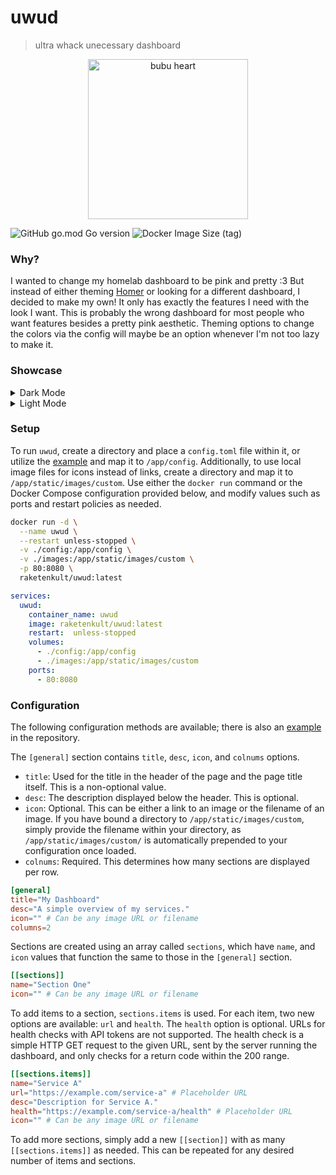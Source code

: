 # uwud
> ultra whack unecessary dashboard


<p align="center">
  <img width=256 src="https://i.imgur.com/HepFtu3.png" alt="bubu heart" />
</p>

![GitHub go.mod Go version](https://img.shields.io/github/go-mod/go-version/stefanistkuhl/uwud)
![Docker Image Size (tag)](https://img.shields.io/docker/image-size/raketenkult/uwud/latest)
### Why?
I wanted to change my homelab dashboard to be pink and pretty :3 But instead of either theming [Homer](https://github.com/bastienwirtz/homer) or looking for a different dashboard, I decided to make my own! It only has exactly the features I need with the look I want. This is probably the wrong dashboard for most people who want features besides a pretty pink aesthetic. Theming options to change the colors via the config will maybe be an option whenever I'm not too lazy to make it.

### Showcase

<details>
<summary>Dark Mode</summary>

![Dark mode](https://i.imgur.com/fRJ5Sa8.png)

</details>
<details>
<summary>Light Mode</summary>

![Light mode](https://i.imgur.com/PvXxbiH.png)

</details>

### Setup
To run `uwud`, create a directory and place a `config.toml` file within it, or utilize the [example](https://github.com/Stefanistkuhl/uwud/blob/master/config/config.example.toml) and map it to `/app/config`. Additionally, to use local image files for icons instead of links, create a directory and map it to `/app/static/images/custom`. Use either the `docker run` command or the Docker Compose configuration provided below, and modify values such as ports and restart policies as needed.
```sh
docker run -d \
  --name uwud \
  --restart unless-stopped \
  -v ./config:/app/config \
  -v ./images:/app/static/images/custom \
  -p 80:8080 \
  raketenkult/uwud:latest
```

```yml
services:
  uwud:
    container_name: uwud
    image: raketenkult/uwud:latest
    restart:  unless-stopped
    volumes:
      - ./config:/app/config
      - ./images:/app/static/images/custom
    ports:
      - 80:8080
```

### Configuration

The following configuration methods are available; there is also an [example](https://github.com/Stefanistkuhl/uwud/blob/master/config/config.example.toml) in the repository.

The `[general]` section contains `title`, `desc`, `icon`, and `colnums` options.

*   `title`: Used for the title in the header of the page and the page title itself. This is a non-optional value.
*   `desc`: The description displayed below the header. This is optional.
*   `icon`: Optional. This can be either a link to an image or the filename of an image. If you have bound a directory to `/app/static/images/custom`, simply provide the filename within your directory, as `/app/static/images/custom/` is automatically prepended to your configuration once loaded.
*   `colnums`: Required. This determines how many sections are displayed per row.

```toml
[general]
title="My Dashboard"
desc="A simple overview of my services."
icon="" # Can be any image URL or filename
columns=2
```

Sections are created using an array called `sections`, which have `name`, and `icon` values that function the same to those in the `[general]` section.

```toml
[[sections]]
name="Section One"
icon="" # Can be any image URL or filename
```

To add items to a section, `sections.items` is used. For each item, two new options are available: `url` and `health`. The `health` option is optional. URLs for health checks with API tokens are not supported. The health check is a simple HTTP GET request to the given URL, sent by the server running the dashboard, and only checks for a return code within the 200 range.

```toml
[[sections.items]]
name="Service A"
url="https://example.com/service-a" # Placeholder URL
desc="Description for Service A."
health="https://example.com/service-a/health" # Placeholder URL
icon="" # Can be any image URL or filename
```

To add more sections, simply add a new `[[section]]` with as many `[[sections.items]]` as needed. This can be repeated for any desired number of items and sections.
